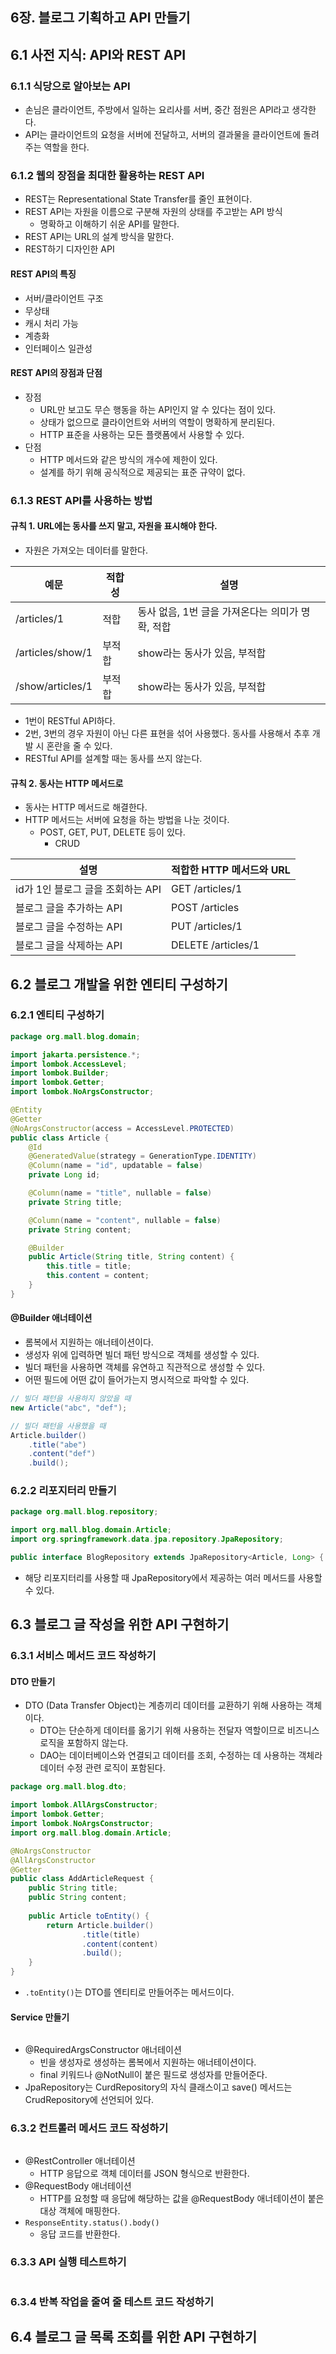 ## 6장. 블로그 기획하고 API 만들기
## 6.1 사전 지식: API와 REST API
### 6.1.1 식당으로 알아보는 API
- 손님은 클라이언트, 주방에서 일하는 요리사를 서버, 중간 점원은 API라고 생각한다.
- API는 클라이언트의 요청을 서버에 전달하고, 서버의 결과물을 클라이언트에 돌려주는 역할을 한다.

### 6.1.2 웹의 장점을 최대한 활용하는 REST API
- REST는 Representational State Transfer를 줄인 표현이다.
- REST API는 자원을 이름으로 구분해 자원의 상태를 주고받는 API 방식
	- 명확하고 이해하기 쉬운 API를 말한다.
- REST API는 URL의 설계 방식을 말한다.
- REST하기 디자인한 API

#### REST API의 특징
- 서버/클라이언트 구조
- 무상태
- 캐시 처리 가능
- 계층화
- 인터페이스 일관성

#### REST API의 장점과 단점
- 장점
	- URL만 보고도 무슨 행동을 하는 API인지 알 수 있다는 점이 있다.
	- 상태가 없으므로 클라이언트와 서버의 역할이 명확하게 분리된다.
	- HTTP 표준을 사용하는 모든 플랫폼에서 사용할 수 있다.
- 단점
	- HTTP 메서드와 같은 방식의 개수에 제한이 있다.
	- 설계를 하기 위해 공식적으로 제공되는 표준 규약이 없다.

### 6.1.3 REST API를 사용하는 방법
#### 규칙 1. URL에는 동사를 쓰지 말고, 자원을 표시해야 한다.
- 자원은 가져오는 데이터를 말한다.

| 예문               | 적합성 | 설명                            |
| ---------------- | --- | ----------------------------- |
| /articles/1      | 적합  | 동사 없음, 1번 글을 가져온다는 의미가 명확, 적합 |
| /articles/show/1 | 부적합 | show라는 동사가 있음, 부적합            |
| /show/articles/1 | 부적합 | show라는 동사가 있음, 부적합            |

- 1번이 RESTful API하다.
- 2번, 3번의 경우 자원이 아닌 다른 표현을 섞어 사용했다. 동사를 사용해서 추후 개발 시 혼란을 줄 수 있다.
- RESTful API를 설계할 때는 동사를 쓰지 않는다.

#### 규칙 2. 동사는 HTTP 메서드로
- 동사는 HTTP 메서드로 해결한다.
- HTTP 메서드는 서버에 요청을 하는 방법을 나눈 것이다.
	- POST, GET, PUT, DELETE 등이 있다.
		- CRUD

| 설명                     | 적합한 HTTP 메서드와 URL  |
| ---------------------- | ------------------ |
| id가 1인 블로그 글을 조회하는 API | GET /articles/1    |
| 블로그 글을 추가하는 API        | POST /articles     |
| 블로그 글을 수정하는 API        | PUT /articles/1    |
| 블로그 글을 삭제하는 API        | DELETE /articles/1 |

## 6.2 블로그 개발을 위한 엔티티 구성하기
### 6.2.1 엔티티 구성하기
```java
package org.mall.blog.domain;

import jakarta.persistence.*;
import lombok.AccessLevel;
import lombok.Builder;
import lombok.Getter;
import lombok.NoArgsConstructor;

@Entity
@Getter
@NoArgsConstructor(access = AccessLevel.PROTECTED)
public class Article {
    @Id
    @GeneratedValue(strategy = GenerationType.IDENTITY)
    @Column(name = "id", updatable = false)
    private Long id;

    @Column(name = "title", nullable = false)
    private String title;

    @Column(name = "content", nullable = false)
    private String content;

    @Builder
    public Article(String title, String content) {
        this.title = title;
        this.content = content;
    }
}
```
#### @Builder 애너테이션
- 롬복에서 지원하는 애너테이션이다.
- 생성자 위에 입력하면 빌더 패턴 방식으로 객체를 생성할 수 있다.
- 빌더 패턴을 사용하면 객체를 유연하고 직관적으로 생성할 수 있다.
- 어떤 필드에 어떤 값이 들어가는지 명시적으로 파악할 수 있다.
```java
// 빌더 패턴을 사용하지 않았을 때
new Article("abc", "def");

// 빌더 패턴을 사용했을 때
Article.builder()
	.title("abe")
	.content("def")
	.build();
```

### 6.2.2 리포지터리 만들기
```java
package org.mall.blog.repository;

import org.mall.blog.domain.Article;
import org.springframework.data.jpa.repository.JpaRepository;

public interface BlogRepository extends JpaRepository<Article, Long> {

```
- 해당 리포지터리를 사용할 때 JpaRepository에서 제공하는 여러 메서드를 사용할 수 있다.

## 6.3 블로그 글 작성을 위한 API 구현하기
### 6.3.1 서비스 메서드 코드 작성하기
#### DTO 만들기
- DTO (Data Transfer Object)는 계층끼리 데이터를 교환하기 위해 사용하는 객체이다.
	- DTO는 단순하게 데이터를 옮기기 위해 사용하는 전달자 역할이므로 비즈니스 로직을 포함하지 않는다.
	- DAO는 데이터베이스와 연결되고 데이터를 조회, 수정하는 데 사용하는 객체라 데이터 수정 관련 로직이 포함된다.
```java
package org.mall.blog.dto;

import lombok.AllArgsConstructor;
import lombok.Getter;
import lombok.NoArgsConstructor;
import org.mall.blog.domain.Article;

@NoArgsConstructor
@AllArgsConstructor
@Getter
public class AddArticleRequest {
    public String title;
    public String content;
    
    public Article toEntity() {
        return Article.builder()
                .title(title)
                .content(content)
                .build();
    }
}
```
- `.toEntity()`는 DTO를 엔티티로 만들어주는 메서드이다.

#### Service 만들기
```java

```
- @RequiredArgsConstructor 애너테이션
	- 빈을 생성자로 생성하는 롬복에서 지원하는 애너테이션이다.
	- final 키워드나 @NotNull이 붙은 필드로 생성자를 만들어준다.
- JpaRepository는 CurdRepository의 자식 클래스이고 save() 메서드는 CrudRepository에 선언되어 있다.

### 6.3.2 컨트롤러 메서드 코드 작성하기
```java

```
- @RestController 애너테이션
	- HTTP 응답으로 객체 데이터를 JSON 형식으로 반환한다.
- @RequestBody 애너테이션
	- HTTP를 요청할 때 응답에 해당하는 값을 @RequestBody 애너테이션이 붙은 대상 객체에 매핑한다.
- `ResponseEntity.status().body()`
	- 응답 코드를 반환한다.

### 6.3.3 API 실행 테스트하기
```yml

```

### 6.3.4 반복 작업을 줄여 줄 테스트 코드 작성하기


## 6.4 블로그 글 목록 조회를 위한 API 구현하기
